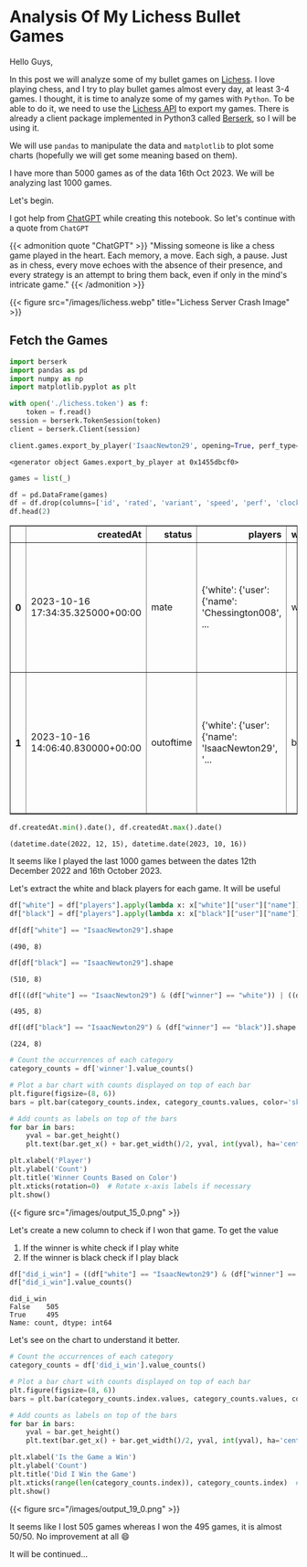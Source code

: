 # Analysis Of My Lichess Bullet Games


Hello Guys,

In this post we will analyze some of my bullet games on [Lichess](https://lichess.org). I love playing chess, and I try to play bullet games almost every day, at least 3-4 games. I thought, it is time to analyze some of my games with `Python`.  To be able to do it, we need to use the [Lichess API](https://lichess.org/api) to export my games. There is already a client package implemented in Python3 called [Berserk](https://berserk.readthedocs.io/en/master/index.html), so I will be using it.

We will use `pandas` to manipulate the data and `matplotlib` to plot some charts (hopefully we will get some meaning based on them).

I have more than 5000 games as of the data 16th Oct 2023. We will be analyzing last 1000 games. 

Let's begin.

I got help from [ChatGPT](https://chat.openai.com/) while creating this notebook. So let's continue with a quote from `ChatGPT`

{{< admonition quote "ChatGPT" >}}
"Missing someone is like a chess game played in the heart. Each memory, a move. Each sigh, a pause. Just as in chess, every move echoes with the absence of their presence, and every strategy is an attempt to bring them back, even if only in the mind's intricate game."
{{< /admonition >}}

{{< figure src="/images/lichess.webp" title="Lichess Server Crash Image" >}}

## Fetch the Games


```python
import berserk
import pandas as pd
import numpy as np
import matplotlib.pyplot as plt 
```


```python
with open('./lichess.token') as f:
    token = f.read()
session = berserk.TokenSession(token)
client = berserk.Client(session)
```


```python
client.games.export_by_player('IsaacNewton29', opening=True, perf_type="bullet", max=1000)
```




    <generator object Games.export_by_player at 0x1455dbcf0>




```python
games = list(_)
```


```python
df = pd.DataFrame(games)
df = df.drop(columns=['id', 'rated', 'variant', 'speed', 'perf', 'clock', 'lastMoveAt'])
df.head(2)
```




<div>
<style scoped>
    .dataframe tbody tr th:only-of-type {
        vertical-align: middle;
    }

    .dataframe tbody tr th {
        vertical-align: top;
    }

    .dataframe thead th {
        text-align: right;
    }
</style>
<table border="1" class="dataframe">
  <thead>
    <tr style="text-align: right;">
      <th></th>
      <th>createdAt</th>
      <th>status</th>
      <th>players</th>
      <th>winner</th>
      <th>opening</th>
      <th>moves</th>
    </tr>
  </thead>
  <tbody>
    <tr>
      <th>0</th>
      <td>2023-10-16 17:34:35.325000+00:00</td>
      <td>mate</td>
      <td>{'white': {'user': {'name': 'Chessington008', ...</td>
      <td>white</td>
      <td>{'eco': 'B01', 'name': 'Scandinavian Defense: ...</td>
      <td>e4 d5 exd5 Qxd5 Nc3 Qd8 Bc4 Nc6 Nf3 Nf6 d4 e6 ...</td>
    </tr>
    <tr>
      <th>1</th>
      <td>2023-10-16 14:06:40.830000+00:00</td>
      <td>outoftime</td>
      <td>{'white': {'user': {'name': 'IsaacNewton29', '...</td>
      <td>black</td>
      <td>{'eco': 'C00', 'name': 'French Defense', 'ply'...</td>
      <td>e4 e6 Bc4 d5 exd5 exd5 Be2 c6 Nf3 Nf6 d4 Bd6 N...</td>
    </tr>
  </tbody>
</table>
</div>




```python
df.createdAt.min().date(), df.createdAt.max().date()
```




    (datetime.date(2022, 12, 15), datetime.date(2023, 10, 16))



It seems like I played the last 1000 games between the dates 12th December 2022 and 16th October 2023.

Let's extract the white and black players for each game. It will be useful


```python
df["white"] = df["players"].apply(lambda x: x["white"]["user"]["name"])
df["black"] = df["players"].apply(lambda x: x["black"]["user"]["name"])
```


```python
df[df["white"] == "IsaacNewton29"].shape
```




    (490, 8)




```python
df[df["black"] == "IsaacNewton29"].shape
```




    (510, 8)




```python
df[((df["white"] == "IsaacNewton29") & (df["winner"] == "white")) | ((df["black"] == "IsaacNewton29") & (df["winner"] == "black"))].shape
```




    (495, 8)




```python
df[(df["black"] == "IsaacNewton29") & (df["winner"] == "black")].shape
```




    (224, 8)




```python
# Count the occurrences of each category
category_counts = df['winner'].value_counts()

# Plot a bar chart with counts displayed on top of each bar
plt.figure(figsize=(8, 6))
bars = plt.bar(category_counts.index, category_counts.values, color='skyblue')

# Add counts as labels on top of the bars
for bar in bars:
    yval = bar.get_height()
    plt.text(bar.get_x() + bar.get_width()/2, yval, int(yval), ha='center', va='bottom')

plt.xlabel('Player')
plt.ylabel('Count')
plt.title('Winner Counts Based on Color')
plt.xticks(rotation=0)  # Rotate x-axis labels if necessary
plt.show()
```


    
{{< figure src="/images/output_15_0.png"  >}}
    


Let's create a new column to check if I won that game. To get the value

1. If the winner is white check if I play white
2. If the winner is black check if I play black


```python
df["did_i_win"] = ((df["white"] == "IsaacNewton29") & (df["winner"] == "white")) | ((df["black"] == "IsaacNewton29") & (df["winner"] == "black"))
df["did_i_win"].value_counts()
```




    did_i_win
    False    505
    True     495
    Name: count, dtype: int64



Let's see on the chart to understand it better.


```python
# Count the occurrences of each category
category_counts = df['did_i_win'].value_counts()

# Plot a bar chart with counts displayed on top of each bar
plt.figure(figsize=(8, 6))
bars = plt.bar(category_counts.index.values, category_counts.values, color='skyblue')

# Add counts as labels on top of the bars
for bar in bars:
    yval = bar.get_height()
    plt.text(bar.get_x() + bar.get_width()/2, yval, int(yval), ha='center', va='bottom')

plt.xlabel('Is the Game a Win')
plt.ylabel('Count')
plt.title('Did I Win the Game')
plt.xticks(range(len(category_counts.index)), category_counts.index)  # Set x-tick labels
plt.show()
```


{{< figure src="/images/output_19_0.png"  >}}
    


It seems like I lost 505 games whereas I won the 495 games, it is almost 50/50. No improvement at all :smile:

It will be continued...

